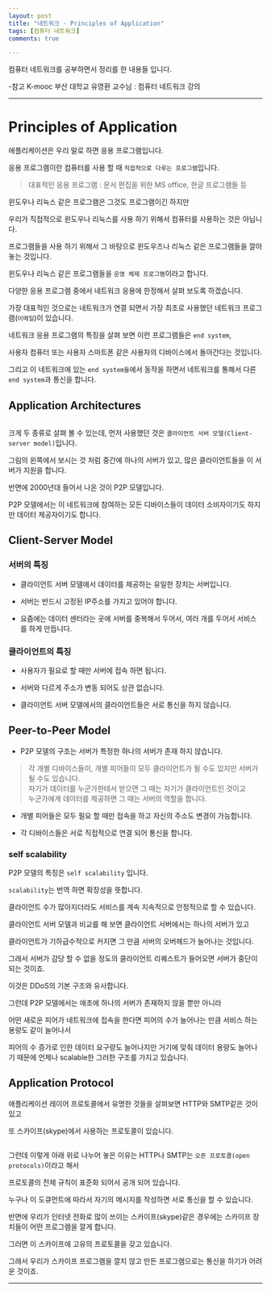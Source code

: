 ```yaml
---
layout: post
title: "네트워크 - Principles of Application"
tags: [컴퓨터 네트워크]
comments: true

---
```


컴퓨터 네트워크를 공부하면서 정리를 한 내용들 입니다.

-참고 K-mooc 부산 대학교 유영환 교수님 : 컴퓨터 네트워크 강의

---

# Principles of Application

애플리케이션은 우리 말로 하면 응용 프로그램입니다. 

응용 프로그램이란 컴퓨터를 사용 할 때 `직접적으로 다루는 프로그램`입니다.

> 대표적인 응용 프로그램 : 문서 편집을 위한 MS office, 한글 프로그램들 등

윈도우나 리눅스 같은 프로그램은 그것도 프로그램이긴 하지만 

우리가 직접적으로 윈도우나 리눅스를 사용 하기 위해서 컴퓨터를 사용하는 것은 아닙니다.

프로그램들을 사용 하기 위해서 그 바탕으로 윈도우즈나 리눅스 같은 프로그램들을 깔아 놓는 것입니다.

윈도우나 리눅스 같은 프로그램들을 `운영 체제 프로그램`이라고 합니다.

다양한 응용 프로그램 중에서 네트워크 응용에 한정해서 살펴 보도록 하겠습니다.

가장 대표적인 것으로는 네트워크가 연결 되면서 가장 최초로 사용했던 네트워크 프로그램(`이메일`)이 있습니다.

네트워크 응용 프로그램의 특징을 살펴 보면 이런 프로그램들은 `end system`, 

사용자 컴퓨터 또는 사용자 스마트폰 같은 사용자의 디바이스에서 돌아간다는 것입니다.

그리고 이 네트워크에 있는 `end system들`에서 동작을 하면서 네트워크를 통해서 다른 `end system`과 통신을 합니다.

## Application Architectures

<img src="">

크게 두 종류로 살펴 볼 수 있는데, 먼저 사용했던 것은 `클라이언트 서버 모델(Client-server model)`입니다.

그림의 왼쪽에서 보시는 것 처럼 중간에 하나의 서버가 있고, 많은 클라이언트들을 이 서버가 지원을 합니다.

반면에 2000년대 들어서 나온 것이 P2P 모델입니다.

P2P 모델에서는 이 네트워크에 참여하는 모든 디바이스들이 데이터 소비자이기도 하지만 데이터 제공자이기도 합니다.

## Client-Server Model

### 서버의 특징

* 클라이언트 서버 모델에서 데이터를 제공하는 유일한 장치는 서버입니다.

* 서버는 반드시 고정된 IP주소를 가지고 있어야 합니다.

* 요즘에는 데이터 센터라는 곳에 서버를 중복해서 두어서, 여러 개를 두어서 서비스를 하게 만듭니다. 

### 클라이언트의 특징

* 사용자가 필요로 할 때만 서버에 접속 하면 됩니다. 

* 서버와 다르게 주소가 변동 되어도 상관 없습니다.

* 클라이언트 서버 모델에서의 클라이언트들은 서로 통신을 하지 않습니다.

## Peer-to-Peer Model

* P2P 모델의 구조는 서버가 특정한 하나의 서버가 존재 하지 않습니다.

> 각 개별 디바이스들이, 개별 피어들이 모두 클라이언트가 될 수도 있지만 서버가 될 수도 있습니다.<br>
자기가 데이터를 누군가한테서 받으면 그 때는 자기가 클라이언트인 것이고 <br>
누군가에게 데이터를 제공하면 그 때는 서버의 역할을 합니다.<br>

* 개별 피어들은 모두 필요 할 때만 접속을 하고 자신의 주소도 변경이 가능합니다.

* 각 디바이스들은 서로 직접적으로 연결 되어 통신을 합니다.

### self scalability

P2P 모델의 특징은 `self scalability` 입니다. 
 
`scalability`는 번역 하면 확장성을 뜻합니다.

클라이언트 수가 많아지더라도 서비스를 계속 지속적으로 안정적으로 할 수 있습니다.

클라이언트 서버 모델과 비교를 해 보면 클라이언트 서버에서는 하나의 서버가 있고 

클라이언트가 기하급수적으로 커지면 그 만큼 서버의 오버헤드가 늘어나는 것입니다.

그래서 서버가 감당 할 수 없을 정도의 클라이언트 리퀘스트가 들어오면 서버가 중단이 되는 것이죠.

이것은 DDoS의 기본 구조와 유사합니다.

그런데 P2P 모델에서는 애초에 하나의 서버가 존재하지 않을 뿐만 아니라 

어떤 새로운 피어가 네트워크에 접속을 한다면 피어의 수가 늘어나는 만큼 서비스 하는 용량도 같이 늘어나서 

피어의 수 증가로 인한 데이터 요구량도 늘어나지만 거기에 맞춰 데이터 용량도 늘어나기 때문에 언제나 scalable한 그러한 구조를 가지고 있습니다.

## Application Protocol

애플리케이션 레이어 프로토콜에서 유명한 것들을 살펴보면 HTTP와 SMTP같은 것이 있고
 
또 스카이프(skype)에서 사용하는 프로토콜이 있습니다.

<img src="">

그런데 이렇게 아래 위로 나누어 놓은 이유는 HTTP나 SMTP는 `오픈 프로토콜(open protocols)`이라고 해서
 
프로토콜의 전체 규칙이 표준화 되어서 공개 되어 있습니다.

누구나 이 도큐먼트에 따라서 자기의 메시지를 작성하면 서로 통신을 할 수 있습니다.

반면에 우리가 인터넷 전화로 많이 쓰이는 스카이프(skype)같은 경우에는 스카이프 장치들이 어떤 프로그램을 깔게 합니다.

그러면 이 스카이프에 고유의 프로토콜을 갖고 있습니다. 

그래서 우리가 스카이프 프로그램을 깔지 않고 만든 프로그램으로는 통신을 하기가 어려운 것이죠.

---
